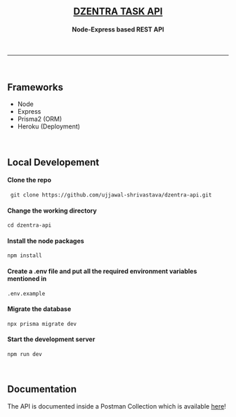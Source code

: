 <h2 align="center"><b><a href="https://dzentra-task.herokuapp.com/api/ping">DZENTRA TASK API</a></b></h2>

<h4 align="center">Node-Express based REST API</h4>

<br>
<hr>
<br>

## Frameworks

- Node
- Express
- Prisma2 (ORM)
- Heroku (Deployment)

<br>

## Local Developement

#### Clone the repo

` git clone https://github.com/ujjawal-shrivastava/dzentra-api.git`

#### Change the working directory

`cd dzentra-api`

#### Install the node packages

`npm install`

#### Create a .env file and put all the required environment variables mentioned in

`.env.example`

#### Migrate the database

`npx prisma migrate dev`

#### Start the development server

`npm run dev`

<br>

## Documentation

The API is documented inside a Postman Collection which is available [here](https://documenter.getpostman.com/view/15719295/UVJfjvaw)!
